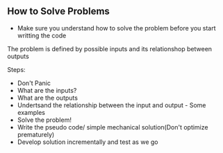 ## How to Solve Problems
- Make sure you understand how to solve the problem before you start writting the code

The problem is defined by possible inputs and its relationshop between outputs

Steps:
 - Don't Panic
 - What are the inputs?
 - What are the outputs
 - Undertsand the relationship between the input and output - Some examples
 - Solve the problem!
 - Write the pseudo code/ simple mechanical solution(Don't optimize prematurely)
 - Develop solution incrementally and test as we go
 

